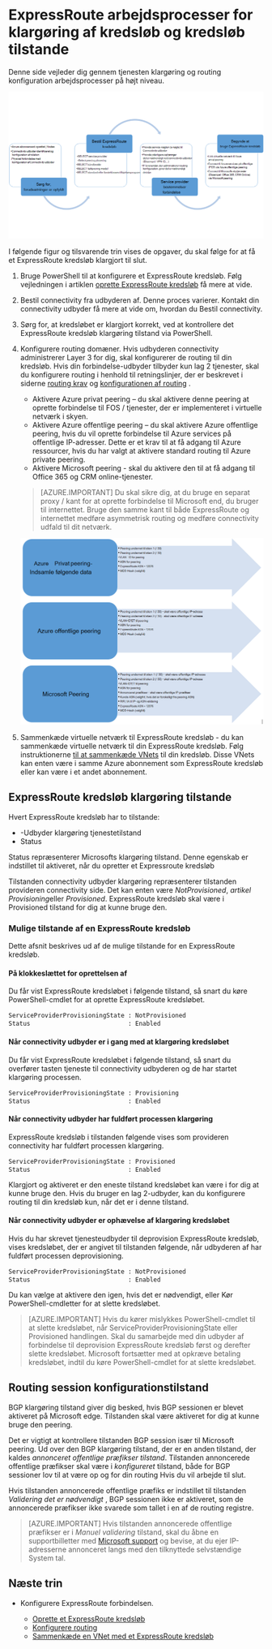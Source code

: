 <properties
   pageTitle="Arbejdsprocesser til konfiguration af et ExpressRoute kredsløb | Microsoft Azure"
   description="Denne side vejleder dig gennem arbejdsprocesserne til konfiguration af ExpressRoute kredsløb og peerings"
   documentationCenter="na"
   services="expressroute"
   authors="cherylmc"
   manager="carmonm"
   editor="" />
<tags
   ms.service="expressroute"
   ms.devlang="na"
   ms.topic="article" 
   ms.tgt_pltfrm="na"
   ms.workload="infrastructure-services"
   ms.date="10/10/2016"
   ms.author="cherylmc"/>

# <a name="expressroute-workflows-for-circuit-provisioning-and-circuit-states"></a>ExpressRoute arbejdsprocesser for klargøring af kredsløb og kredsløb tilstande

Denne side vejleder dig gennem tjenesten klargøring og routing konfiguration arbejdsprocesser på højt niveau.

![](./media/expressroute-workflows/expressroute-circuit-workflow.png)

I følgende figur og tilsvarende trin vises de opgaver, du skal følge for at få et ExpressRoute kredsløb klargjort til slut. 

1. Bruge PowerShell til at konfigurere et ExpressRoute kredsløb. Følg vejledningen i artiklen [oprette ExpressRoute kredsløb](expressroute-howto-circuit-classic.md) få mere at vide.

2. Bestil connectivity fra udbyderen af. Denne proces varierer. Kontakt din connectivity udbyder få mere at vide om, hvordan du Bestil connectivity.

3. Sørg for, at kredsløbet er klargjort korrekt, ved at kontrollere det ExpressRoute kredsløb klargøring tilstand via PowerShell. 

4. Konfigurere routing domæner. Hvis udbyderen connectivity administrerer Layer 3 for dig, skal konfigurerer de routing til din kredsløb. Hvis din forbindelse-udbyder tilbyder kun lag 2 tjenester, skal du konfigurere routing i henhold til retningslinjer, der er beskrevet i siderne [routing krav](expressroute-routing.md) og [konfigurationen af routing](expressroute-howto-routing-classic.md) .

    -  Aktivere Azure privat peering – du skal aktivere denne peering at oprette forbindelse til FOS / tjenester, der er implementeret i virtuelle netværk i skyen.
    -  Aktivere Azure offentlige peering – du skal aktivere Azure offentlige peering, hvis du vil oprette forbindelse til Azure services på offentlige IP-adresser. Dette er et krav til at få adgang til Azure ressourcer, hvis du har valgt at aktivere standard routing til Azure private peering.
    -  Aktivere Microsoft peering - skal du aktivere den til at få adgang til Office 365 og CRM online-tjenester. 
    
    >[AZURE.IMPORTANT] Du skal sikre dig, at du bruge en separat proxy / kant for at oprette forbindelse til Microsoft end, du bruger til internettet. Bruge den samme kant til både ExpressRoute og internettet medføre asymmetrisk routing og medføre connectivity udfald til dit netværk.

    ![](./media/expressroute-workflows/routing-workflow.png)


5. Sammenkæde virtuelle netværk til ExpressRoute kredsløb - du kan sammenkæde virtuelle netværk til din ExpressRoute kredsløb. Følg instruktionerne [til at sammenkæde VNets](expressroute-howto-linkvnet-arm.md) til din kredsløb. Disse VNets kan enten være i samme Azure abonnement som ExpressRoute kredsløb eller kan være i et andet abonnement.


## <a name="expressroute-circuit-provisioning-states"></a>ExpressRoute kredsløb klargøring tilstande

Hvert ExpressRoute kredsløb har to tilstande:

- -Udbyder klargøring tjenestetilstand
- Status

Status repræsenterer Microsofts klargøring tilstand. Denne egenskab er indstillet til aktiveret, når du opretter et Expressroute kredsløb

Tilstanden connectivity udbyder klargøring repræsenterer tilstanden provideren connectivity side. Det kan enten være *NotProvisioned*, *artikel Provisioning*eller *Provisioned*. ExpressRoute kredsløb skal være i Provisioned tilstand for dig at kunne bruge den.

### <a name="possible-states-of-an-expressroute-circuit"></a>Mulige tilstande af en ExpressRoute kredsløb

Dette afsnit beskrives ud af de mulige tilstande for en ExpressRoute kredsløb.

#### <a name="at-creation-time"></a>På klokkeslættet for oprettelsen af

Du får vist ExpressRoute kredsløbet i følgende tilstand, så snart du køre PowerShell-cmdlet for at oprette ExpressRoute kredsløbet.

    ServiceProviderProvisioningState : NotProvisioned
    Status                           : Enabled


#### <a name="when-connectivity-provider-is-in-the-process-of-provisioning-the-circuit"></a>Når connectivity udbyder er i gang med at klargøring kredsløbet

Du får vist ExpressRoute kredsløbet i følgende tilstand, så snart du overfører tasten tjeneste til connectivity udbyderen og de har startet klargøring processen.

    ServiceProviderProvisioningState : Provisioning
    Status                           : Enabled


#### <a name="when-connectivity-provider-has-completed-the-provisioning-process"></a>Når connectivity udbyder har fuldført processen klargøring

ExpressRoute kredsløb i tilstanden følgende vises som provideren connectivity har fuldført processen klargøring.

    ServiceProviderProvisioningState : Provisioned
    Status                           : Enabled

Klargjort og aktiveret er den eneste tilstand kredsløbet kan være i for dig at kunne bruge den. Hvis du bruger en lag 2-udbyder, kan du konfigurere routing til din kredsløb kun, når det er i denne tilstand.

#### <a name="when-connectivity-provider-is-deprovisioning-the-circuit"></a>Når connectivity udbyder er ophævelse af klargøring kredsløbet

Hvis du har skrevet tjenesteudbyder til deprovision ExpressRoute kredsløb, vises kredsløbet, der er angivet til tilstanden følgende, når udbyderen af har fuldført processen deprovisioning.


    ServiceProviderProvisioningState : NotProvisioned
    Status                           : Enabled


Du kan vælge at aktivere den igen, hvis det er nødvendigt, eller Kør PowerShell-cmdletter for at slette kredsløbet.  

>[AZURE.IMPORTANT] Hvis du kører mislykkes PowerShell-cmdlet til at slette kredsløbet, når ServiceProviderProvisioningState eller Provisioned handlingen. Skal du samarbejde med din udbyder af forbindelse til deprovision ExpressRoute kredsløb først og derefter slette kredsløbet. Microsoft fortsætter med at opkræve betaling kredsløbet, indtil du køre PowerShell-cmdlet for at slette kredsløbet.


## <a name="routing-session-configuration-state"></a>Routing session konfigurationstilstand

BGP klargøring tilstand giver dig besked, hvis BGP sessionen er blevet aktiveret på Microsoft edge. Tilstanden skal være aktiveret for dig at kunne bruge den peering.

Det er vigtigt at kontrollere tilstanden BGP session især til Microsoft peering. Ud over den BGP klargøring tilstand, der er en anden tilstand, der kaldes *annonceret offentlige præfikser tilstand*. Tilstanden annoncerede offentlige præfikser skal være i *konfigureret* tilstand, både for BGP sessioner lov til at være op og for din routing Hvis du vil arbejde til slut. 

Hvis tilstanden annoncerede offentlige præfiks er indstillet til tilstanden *Validering det er nødvendigt* , BGP sessionen ikke er aktiveret, som de annoncerede præfikser ikke svarede som tallet i en af de routing registre. 

>[AZURE.IMPORTANT] Hvis tilstanden annoncerede offentlige præfikser er i *Manuel validering* tilstand, skal du åbne en supportbilletter med [Microsoft support](https://portal.azure.com/?#blade/Microsoft_Azure_Support/HelpAndSupportBlade) og bevise, at du ejer IP-adresserne annonceret langs med den tilknyttede selvstændige System tal.


## <a name="next-steps"></a>Næste trin

- Konfigurere ExpressRoute forbindelsen.

    - [Oprette et ExpressRoute kredsløb](expressroute-howto-circuit-arm.md)
    - [Konfigurere routing](expressroute-howto-routing-arm.md)
    - [Sammenkæde en VNet med et ExpressRoute kredsløb](expressroute-howto-linkvnet-arm.md)
